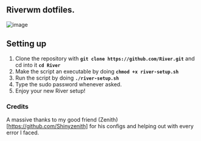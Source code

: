 ## Riverwm dotfiles.

![image](https://user-images.githubusercontent.com/72144072/147874140-939903ad-ff33-4733-bfde-fcd4380e58aa.png)

## Setting up 

1. Clone the repository with **`git clone https://github.com/River.git`** and cd into it **`cd River`**
2. Make the script an executable by doing **`chmod +x river-setup.sh`** 
3. Run the script by doing **`./river-setup.sh`**
4. Type the sudo password whenever asked.
5. Enjoy your new River setup!

### Credits

A massive thanks to my good friend (Zenith)[https://github.com/Shinyzenith] for his configs and helping out with every error I faced.
